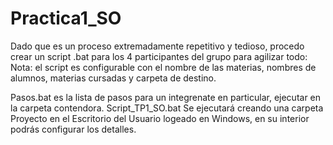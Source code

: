 # Practica1_SO

Dado que es un proceso extremadamente repetitivo y tedioso, procedo crear un script .bat para los 4 participantes del grupo para agilizar todo: 
Nota: el script es configurable con el nombre de las materias, nombres de alumnos, materias cursadas y carpeta de destino.

Pasos.bat es la lista de pasos para un integrenate en particular, ejecutar en la carpeta contendora.
Script_TP1_SO.bat Se ejecutará creando una carpeta Proyecto en el Escritorio del Usuario logeado en Windows, en su interior podrás configurar los detalles.
